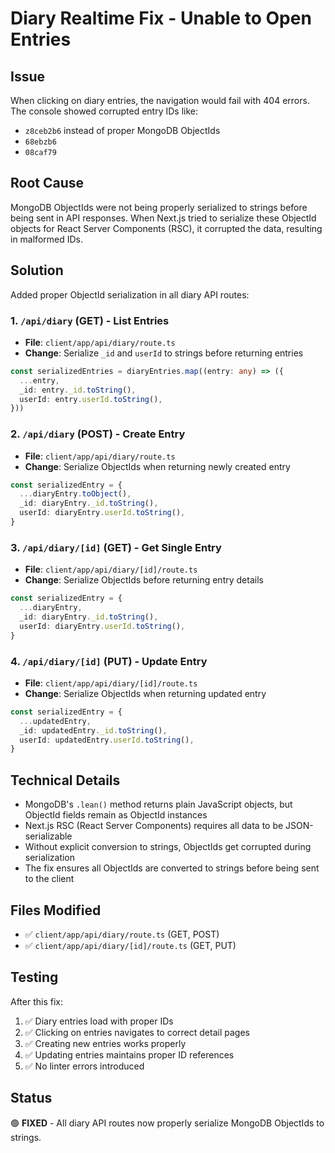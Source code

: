 # Diary Realtime Fix - Unable to Open Entries

## Issue
When clicking on diary entries, the navigation would fail with 404 errors. The console showed corrupted entry IDs like:
- `z8ceb2b6` instead of proper MongoDB ObjectIds
- `68ebzb6` 
- `08caf79`

## Root Cause
MongoDB ObjectIds were not being properly serialized to strings before being sent in API responses. When Next.js tried to serialize these ObjectId objects for React Server Components (RSC), it corrupted the data, resulting in malformed IDs.

## Solution
Added proper ObjectId serialization in all diary API routes:

### 1. `/api/diary` (GET) - List Entries
- **File**: `client/app/api/diary/route.ts`
- **Change**: Serialize `_id` and `userId` to strings before returning entries
```typescript
const serializedEntries = diaryEntries.map((entry: any) => ({
  ...entry,
  _id: entry._id.toString(),
  userId: entry.userId.toString(),
}))
```

### 2. `/api/diary` (POST) - Create Entry
- **File**: `client/app/api/diary/route.ts`
- **Change**: Serialize ObjectIds when returning newly created entry
```typescript
const serializedEntry = {
  ...diaryEntry.toObject(),
  _id: diaryEntry._id.toString(),
  userId: diaryEntry.userId.toString(),
}
```

### 3. `/api/diary/[id]` (GET) - Get Single Entry
- **File**: `client/app/api/diary/[id]/route.ts`
- **Change**: Serialize ObjectIds before returning entry details
```typescript
const serializedEntry = {
  ...diaryEntry,
  _id: diaryEntry._id.toString(),
  userId: diaryEntry.userId.toString(),
}
```

### 4. `/api/diary/[id]` (PUT) - Update Entry
- **File**: `client/app/api/diary/[id]/route.ts`
- **Change**: Serialize ObjectIds when returning updated entry
```typescript
const serializedEntry = {
  ...updatedEntry,
  _id: updatedEntry._id.toString(),
  userId: updatedEntry.userId.toString(),
}
```

## Technical Details
- MongoDB's `.lean()` method returns plain JavaScript objects, but ObjectId fields remain as ObjectId instances
- Next.js RSC (React Server Components) requires all data to be JSON-serializable
- Without explicit conversion to strings, ObjectIds get corrupted during serialization
- The fix ensures all ObjectIds are converted to strings before being sent to the client

## Files Modified
- ✅ `client/app/api/diary/route.ts` (GET, POST)
- ✅ `client/app/api/diary/[id]/route.ts` (GET, PUT)

## Testing
After this fix:
1. ✅ Diary entries load with proper IDs
2. ✅ Clicking on entries navigates to correct detail pages
3. ✅ Creating new entries works properly
4. ✅ Updating entries maintains proper ID references
5. ✅ No linter errors introduced

## Status
🟢 **FIXED** - All diary API routes now properly serialize MongoDB ObjectIds to strings.

